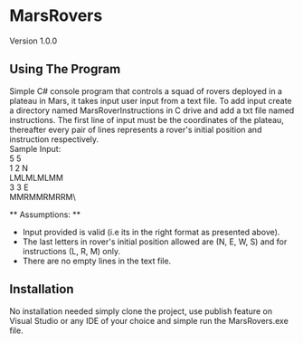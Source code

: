 # MarsRovers
Version 1.0.0

## Using The Program
Simple C# console program that controls a squad of rovers deployed in a plateau in Mars, it takes input user input from a text file. To add input create a directory named MarsRoverInstructions in C drive and add a txt file named instructions. The first line of input must be the coordinates of the plateau, thereafter every pair of lines represents a rover's initial position and instruction respectively.\
    Sample Input:\
    5 5\
    1 2 N\
    LMLMLMLMM\
    3 3 E\
    MMRMMRMRRM\

** Assumptions: ** 
* Input provided is valid (i.e its in the right format as presented above).
* The last letters in rover's initial position allowed are (N, E, W, S) and for instructions (L, R, M) only.
* There are no empty lines in the text file.
 
 ## Installation
 No installation needed simply clone the project, use publish feature on Visual Studio or any IDE of your choice and simple run the MarsRovers.exe file.
 


